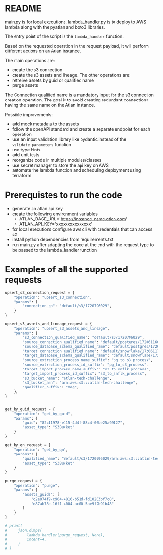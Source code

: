 # README
main.py is for local executions.
lambda_handler.py is to deploy to AWS lambda along with the pyatlan and boto3 libraries.

The entry point of the script is the `lambda_handler` function.

Based on the requested operation in the request payload, it will perform different actions on an Atlan instance.

The main operations are:
- create the s3 connection
- create the s3 assets and lineage.
The other operations are:
- retreive assets by guid or qualified name
- purge assets

The Connection qualified name is a mandatory input for the s3 connection creation operation. The goal is to avoid creating redundant connections having the same name on the Atlan instance.

Possible improvements:
- add mock metadata to the assets
- follow the openAPI standard and create a separate endpoint for each operation
- use an input validation library like pydantic instead of the `validate_parameters` function
- use type hints
- add unit tests
- reorganize code in multiple modules/classes
- use secret manager to store the api key on AWS
- automate the lambda function and scheduling deployment using terraform

# Prerequistes to run the code
- generate an atlan api key
- create the following environment variables
    - ATLAN_BASE_URL='https://instance-name.atlan.com'
    - ATLAN_API_KEY='xxxxxxxxxxxxxxx'
- for local executions configure aws cli with credentials that can access s3
- install python dependencies from requirements.txt
- run main.py after adapting the code at the end with the request type to be passed to the lambda_handler function


# Examples of all the supported requests
```python
upsert_s3_connection_request = {
    "operation": "upsert_s3_connection",
    "params": {
        "connection_qn": "default/s3/1720796029",
    }
}

upsert_s3_assets_and_lineage_request = {
    "operation": "upsert_s3_assets_and_lineage",
    "params": {
        "s3_connection_qualified_name": "default/s3/1720796029",
        "source_connection_qualified_name": "default/postgres/1720611661",
        "source_database_schema_qualified_name": "default/postgres/1720611661/FOOD_BEVERAGE/SALES_ORDERS",
        "target_connection_qualified_name": "default/snowflake/1720611799",
        "target_database_schema_qualified_name": "default/snowflake/1720611799/FOOD_BEVERAGE/SALES_ORDERS",
        "source_extraction_process_name_suffix": "pg to s3 process",
        "source_extraction_process_id_suffix": "pg_to_s3_process",
        "target_import_process_name_suffix": "s3 to snflk process",
        "target_import_process_id_suffix": "s3_to_snflk_process",
        "s3_bucket_name": "atlan-tech-challenge",
        "s3_bucket_arn": "arn:aws:s3:::atlan-tech-challenge",
        "qualifier_suffix": "mag",
    },
}


get_by_guid_request = {
    "operation": "get_by_guid",
    "params": {
        "guid": "82c11978-e115-4d4f-88c4-06be25a99127",
        "asset_type": "S3Bucket"
    }
}

get_by_qn_request = {
    "operation": "get_by_qn",
    "params": {
        "qualified_name": "default/s3/1720796029/arn:aws:s3:::atlan-tech-challenge-mag",
        "asset_type": "S3Bucket"
    }
}

purge_request = {
    "operation": "purge",
    "params": {
        "assets_guids": [
            "c2e074f9-c904-4816-b51d-fd10203bf7c8",
            "e87ab78e-16f1-4004-ac00-5ae9f2b91b48"
        ]
    }
}

# print(
#     json.dumps(
#         lambda_handler(purge_request, None),
#         indent=4,
#     )
# )
```
